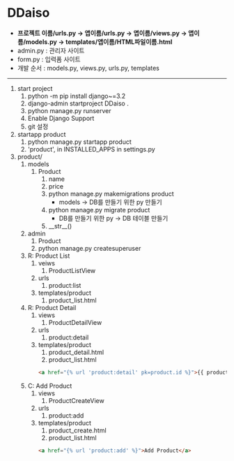 # DDaiso
- **프로젝트 이름/urls.py -> 앱이름/urls.py -> 앱이름/views.py -> 앱이름/models.py -> templates/앱이름/HTML파일이름.html**
- admin.py : 관리자 사이트
- form.py : 입력폼 사이트
- 개발 순서 : models.py, views.py, urls.py, templates
---
1. start project
   1. python -m pip install django~=3.2
   2. django-admin startproject DDaiso .
   3. python manage.py runserver
   4. Enable Django Support
   5. git 설정
2. startapp product
   1. python manage.py startapp product
   2. 'product', in INSTALLED_APPS in settings.py
3. product/
   1. models
      1. Product
         1. name
         2. price
         3. python manage.py makemigrations product
            - models -> DB를 만들기 위한 py 만들기 
         4. python manage.py migrate product
            - DB를 만들기 위한 py -> DB 테이블 만들기
         5. \_\_str\_\_()
   2. admin
      1. Product
      2. python manage.py createsuperuser
   3. R: Product List
      1. veiws
         1. ProductListView
      2. urls
         1. product:list
      3. templates/product
         1. product_list.html
   4. R: Product Detail
      1. views
         1. ProductDetailView
      2. urls
         1. product:detail
      3. templates/product
         1. product_detail.html
         2. product_list.html
         ```html
         <a href="{% url 'product:detail' pk=product.id %}">{{ product.name }}</a>
         ```
   5. C: Add Product
      1. views
         1. ProductCreateView
      2. urls
         1. product:add
      3. templates/product
         1. product_create.html
         2. product_list.html
         ```html
         <a href="{% url 'product:add' %}">Add Product</a>
         ```